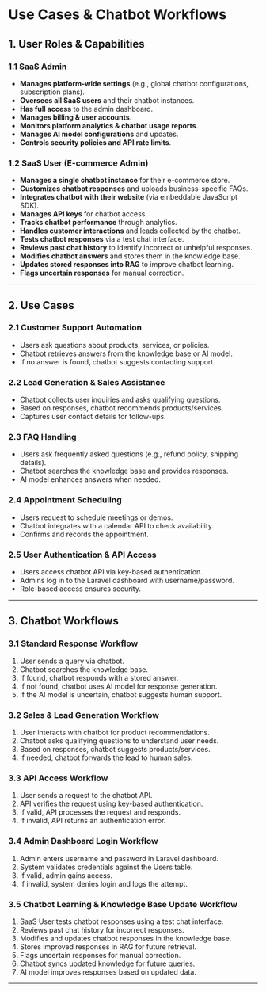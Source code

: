 # **Use Cases & Chatbot Workflows**

## **1. User Roles & Capabilities**

### **1.1 SaaS Admin**
- **Manages platform-wide settings** (e.g., global chatbot configurations, subscription plans).
- **Oversees all SaaS users** and their chatbot instances.
- **Has full access** to the admin dashboard.
- **Manages billing & user accounts**.
- **Monitors platform analytics & chatbot usage reports**.
- **Manages AI model configurations** and updates.
- **Controls security policies and API rate limits**.

### **1.2 SaaS User (E-commerce Admin)**
- **Manages a single chatbot instance** for their e-commerce store.
- **Customizes chatbot responses** and uploads business-specific FAQs.
- **Integrates chatbot with their website** (via embeddable JavaScript SDK).
- **Manages API keys** for chatbot access.
- **Tracks chatbot performance** through analytics.
- **Handles customer interactions** and leads collected by the chatbot.
- **Tests chatbot responses** via a test chat interface.
- **Reviews past chat history** to identify incorrect or unhelpful responses.
- **Modifies chatbot answers** and stores them in the knowledge base.
- **Updates stored responses into RAG** to improve chatbot learning.
- **Flags uncertain responses** for manual correction.

---

## **2. Use Cases**

### **2.1 Customer Support Automation**
- Users ask questions about products, services, or policies.
- Chatbot retrieves answers from the knowledge base or AI model.
- If no answer is found, chatbot suggests contacting support.

### **2.2 Lead Generation & Sales Assistance**
- Chatbot collects user inquiries and asks qualifying questions.
- Based on responses, chatbot recommends products/services.
- Captures user contact details for follow-ups.

### **2.3 FAQ Handling**
- Users ask frequently asked questions (e.g., refund policy, shipping details).
- Chatbot searches the knowledge base and provides responses.
- AI model enhances answers when needed.

### **2.4 Appointment Scheduling**
- Users request to schedule meetings or demos.
- Chatbot integrates with a calendar API to check availability.
- Confirms and records the appointment.

### **2.5 User Authentication & API Access**
- Users access chatbot API via key-based authentication.
- Admins log in to the Laravel dashboard with username/password.
- Role-based access ensures security.

---

## **3. Chatbot Workflows**

### **3.1 Standard Response Workflow**
1. User sends a query via chatbot.
2. Chatbot searches the knowledge base.
3. If found, chatbot responds with a stored answer.
4. If not found, chatbot uses AI model for response generation.
5. If the AI model is uncertain, chatbot suggests human support.

### **3.2 Sales & Lead Generation Workflow**
1. User interacts with chatbot for product recommendations.
2. Chatbot asks qualifying questions to understand user needs.
3. Based on responses, chatbot suggests products/services.
4. If needed, chatbot forwards the lead to human sales.

### **3.3 API Access Workflow**
1. User sends a request to the chatbot API.
2. API verifies the request using key-based authentication.
3. If valid, API processes the request and responds.
4. If invalid, API returns an authentication error.

### **3.4 Admin Dashboard Login Workflow**
1. Admin enters username and password in Laravel dashboard.
2. System validates credentials against the Users table.
3. If valid, admin gains access.
4. If invalid, system denies login and logs the attempt.

### **3.5 Chatbot Learning & Knowledge Base Update Workflow**
1. SaaS User tests chatbot responses using a test chat interface.
2. Reviews past chat history for incorrect responses.
3. Modifies and updates chatbot responses in the knowledge base.
4. Stores improved responses in RAG for future retrieval.
5. Flags uncertain responses for manual correction.
6. Chatbot syncs updated knowledge for future queries.
7. AI model improves responses based on updated data.

---
